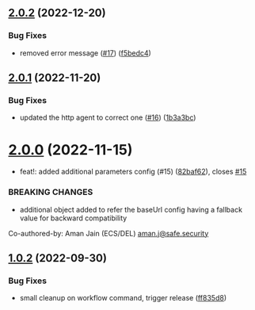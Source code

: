 ## [2.0.2](https://github.com/Safe-Security/unleash-client/compare/v2.0.1...v2.0.2) (2022-12-20)


### Bug Fixes

* removed error message ([#17](https://github.com/Safe-Security/unleash-client/issues/17)) ([f5bedc4](https://github.com/Safe-Security/unleash-client/commit/f5bedc425639fa14e6859aa637b96aae46cb7324))

## [2.0.1](https://github.com/Safe-Security/unleash-client/compare/v2.0.0...v2.0.1) (2022-11-20)


### Bug Fixes

* updated the http agent to correct one ([#16](https://github.com/Safe-Security/unleash-client/issues/16)) ([1b3a3bc](https://github.com/Safe-Security/unleash-client/commit/1b3a3bc40c92c8e9e75382a7e690cfa791a08f20))

# [2.0.0](https://github.com/Safe-Security/unleash-client/compare/v1.0.2...v2.0.0) (2022-11-15)


* feat!: added additional parameters config (#15) ([82baf62](https://github.com/Safe-Security/unleash-client/commit/82baf62990611de3351c614fd8d17319224d6787)), closes [#15](https://github.com/Safe-Security/unleash-client/issues/15)


### BREAKING CHANGES

* additional object added to refer the baseUrl config having a fallback value for backward compatibility

Co-authored-by: Aman Jain (ECS/DEL) <aman.j@safe.security>

## [1.0.2](https://github.com/Safe-Security/unleash-client/compare/v1.0.1...v1.0.2) (2022-09-30)


### Bug Fixes

* small cleanup on workflow command, trigger release ([ff835d8](https://github.com/Safe-Security/unleash-client/commit/ff835d8a573a9de5b2b5e2031e7fd2fdf9fc7134))
